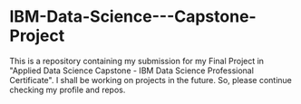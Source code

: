 # IBM-Data-Science---Capstone-Project
This is a repository containing my submission for my Final Project in "Applied Data Science Capstone - IBM Data Science Professional Certificate".
I shall be working on projects in the future. So, please continue checking my profile and repos.
